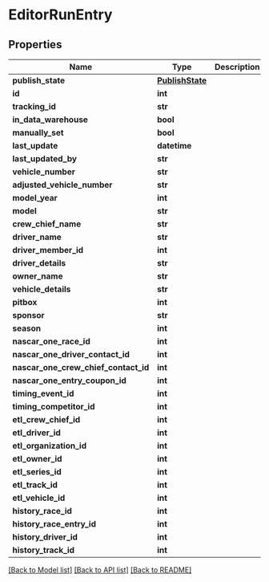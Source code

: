 # EditorRunEntry

## Properties
Name | Type | Description | Notes
------------ | ------------- | ------------- | -------------
**publish_state** | [**PublishState**](PublishState.md) |  | [optional] 
**id** | **int** |  | [optional] 
**tracking_id** | **str** |  | [optional] 
**in_data_warehouse** | **bool** |  | [optional] 
**manually_set** | **bool** |  | [optional] 
**last_update** | **datetime** |  | [optional] 
**last_updated_by** | **str** |  | [optional] 
**vehicle_number** | **str** |  | [optional] 
**adjusted_vehicle_number** | **str** |  | [optional] 
**model_year** | **int** |  | [optional] 
**model** | **str** |  | [optional] 
**crew_chief_name** | **str** |  | [optional] 
**driver_name** | **str** |  | [optional] 
**driver_member_id** | **int** |  | [optional] 
**driver_details** | **str** |  | [optional] 
**owner_name** | **str** |  | [optional] 
**vehicle_details** | **str** |  | [optional] 
**pitbox** | **int** |  | [optional] 
**sponsor** | **str** |  | [optional] 
**season** | **int** |  | [optional] 
**nascar_one_race_id** | **int** |  | [optional] 
**nascar_one_driver_contact_id** | **int** |  | [optional] 
**nascar_one_crew_chief_contact_id** | **int** |  | [optional] 
**nascar_one_entry_coupon_id** | **int** |  | [optional] 
**timing_event_id** | **int** |  | [optional] 
**timing_competitor_id** | **int** |  | [optional] 
**etl_crew_chief_id** | **int** |  | [optional] 
**etl_driver_id** | **int** |  | [optional] 
**etl_organization_id** | **int** |  | [optional] 
**etl_owner_id** | **int** |  | [optional] 
**etl_series_id** | **int** |  | [optional] 
**etl_track_id** | **int** |  | [optional] 
**etl_vehicle_id** | **int** |  | [optional] 
**history_race_id** | **int** |  | [optional] 
**history_race_entry_id** | **int** |  | [optional] 
**history_driver_id** | **int** |  | [optional] 
**history_track_id** | **int** |  | [optional] 

[[Back to Model list]](../README.md#documentation-for-models) [[Back to API list]](../README.md#documentation-for-api-endpoints) [[Back to README]](../README.md)

